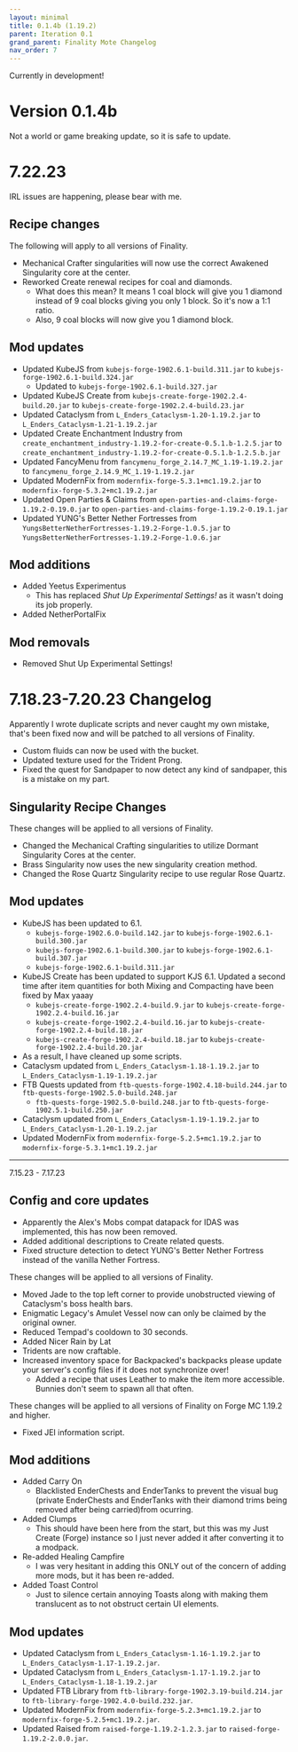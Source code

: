 ```yaml
---
layout: minimal
title: 0.1.4b (1.19.2)
parent: Iteration 0.1
grand_parent: Finality Mote Changelog
nav_order: 7
---
```


Currently in development!

# Version 0.1.4b

Not a world or game breaking update, so it is safe to update.

# 7.22.23
IRL issues are happening, please bear with me.

## Recipe changes
The following will apply to all versions of Finality.
- Mechanical Crafter singularities will now use the correct Awakened Singularity core at the center.
- Reworked Create renewal recipes for coal and diamonds.
  - What does this mean? It means 1 coal block will give you 1 diamond instead of 9 coal blocks giving you only 1 block. So it's now a 1:1 ratio.
  - Also, 9 coal blocks will now give you 1 diamond block.

## Mod updates 
- Updated KubeJS from `kubejs-forge-1902.6.1-build.311.jar` to `kubejs-forge-1902.6.1-build.324.jar`
  - Updated to `kubejs-forge-1902.6.1-build.327.jar`
- Updated KubeJS Create from `kubejs-create-forge-1902.2.4-build.20.jar` to `kubejs-create-forge-1902.2.4-build.23.jar`
- Updated Cataclysm from `L_Enders_Cataclysm-1.20-1.19.2.jar` to `L_Enders_Cataclysm-1.21-1.19.2.jar`
- Updated Create Enchantment Industry from `create_enchantment_industry-1.19.2-for-create-0.5.1.b-1.2.5.jar` to `create_enchantment_industry-1.19.2-for-create-0.5.1.b-1.2.5.b.jar`
- Updated FancyMenu from `fancymenu_forge_2.14.7_MC_1.19-1.19.2.jar` to `fancymenu_forge_2.14.9_MC_1.19-1.19.2.jar`
- Updated ModernFix from `modernfix-forge-5.3.1+mc1.19.2.jar` to `modernfix-forge-5.3.2+mc1.19.2.jar`
- Updated Open Parties & Claims from `open-parties-and-claims-forge-1.19.2-0.19.0.jar` to `open-parties-and-claims-forge-1.19.2-0.19.1.jar`
- Updated YUNG's Better Nether Fortresses from `YungsBetterNetherFortresses-1.19.2-Forge-1.0.5.jar` to `YungsBetterNetherFortresses-1.19.2-Forge-1.0.6.jar`

## Mod additions
- Added Yeetus Experimentus 
  - This has replaced *Shut Up Experimental Settings!* as it wasn't doing its job properly.
- Added NetherPortalFix

## Mod removals
- Removed Shut Up Experimental Settings!

# 7.18.23-7.20.23 Changelog

Apparently I wrote duplicate scripts and never caught my own mistake, that's been fixed now and will be patched to all versions of Finality.

- Custom fluids can now be used with the bucket.
- Updated texture used for the Trident Prong.
- Fixed the quest for Sandpaper to now detect any kind of sandpaper, this is a mistake on my part.

## Singularity Recipe Changes
These changes will be applied to all versions of Finality.
- Changed the Mechanical Crafting singularities to utilize Dormant Singularity Cores at the center.
- Brass Singularity now uses the new singularity creation method.
- Changed the Rose Quartz Singularity recipe to use regular Rose Quartz.

## Mod updates
- KubeJS has been updated to 6.1.
  - `kubejs-forge-1902.6.0-build.142.jar` to `kubejs-forge-1902.6.1-build.300.jar`
  - `kubejs-forge-1902.6.1-build.300.jar` to `kubejs-forge-1902.6.1-build.307.jar`
  - `kubejs-forge-1902.6.1-build.311.jar`
- KubeJS Create has been updated to support KJS 6.1. Updated a second time after item quantities for both Mixing and Compacting have been fixed by Max yaaay
  - `kubejs-create-forge-1902.2.4-build.9.jar` to `kubejs-create-forge-1902.2.4-build.16.jar`
  - `kubejs-create-forge-1902.2.4-build.16.jar` to `kubejs-create-forge-1902.2.4-build.18.jar`
  - `kubejs-create-forge-1902.2.4-build.18.jar` to `kubejs-create-forge-1902.2.4-build.20.jar`
- As a result, I have cleaned up some scripts.
- Cataclysm updated from `L_Enders_Cataclysm-1.18-1.19.2.jar` to `L_Enders_Cataclysm-1.19-1.19.2.jar`
- FTB Quests updated from `ftb-quests-forge-1902.4.18-build.244.jar` to `ftb-quests-forge-1902.5.0-build.248.jar`
  - `ftb-quests-forge-1902.5.0-build.248.jar` to `ftb-quests-forge-1902.5.1-build.250.jar`
- Cataclysm updated from `L_Enders_Cataclysm-1.19-1.19.2.jar` to `L_Enders_Cataclysm-1.20-1.19.2.jar`
- Updated ModernFix from `modernfix-forge-5.2.5+mc1.19.2.jar` to `modernfix-forge-5.3.1+mc1.19.2.jar`

--- 
7.15.23 - 7.17.23

## Config and core updates
- Apparently the Alex's Mobs compat datapack for IDAS was implemented, this has now been removed.
- Added additional descriptions to Create related quests.
- Fixed structure detection to detect YUNG's Better Nether Fortress instead of the vanilla Nether Fortress.

These changes will be applied to all versions of Finality.
- Moved Jade to the top left corner to provide unobstructed viewing of Cataclysm's boss health bars.
- Enigmatic Legacy's Amulet Vessel now can only be claimed by the original owner.
- Reduced Tempad's cooldown to 30 seconds.
- Added Nicer Rain by Lat
- Tridents are now craftable.
- Increased inventory space for Backpacked's backpacks please update your server's config files if it does not synchronize over!
  - Added a recipe that uses Leather to make the item more accessible. Bunnies don't seem to spawn all that often.

These changes will be applied to all versions of Finality on Forge MC 1.19.2 and higher.
- Fixed JEI information script.

## Mod additions
- Added Carry On
  - Blacklisted EnderChests and EnderTanks to prevent the visual bug (private EnderChests and EnderTanks with their diamond trims being removed after being carried)from ocurring.
- Added Clumps
  - This should have been here from the start, but this was my Just Create (Forge) instance so I just never added it after converting it to a modpack.
- Re-added Healing Campfire
  - I was very hesitant in adding this ONLY out of the concern of adding more mods, but it has been re-added.
- Added Toast Control 
  - Just to silence certain annoying Toasts along with making them translucent as to not obstruct certain UI elements.

## Mod updates
- Updated Cataclysm from `L_Enders_Cataclysm-1.16-1.19.2.jar` to `L_Enders_Cataclysm-1.17-1.19.2.jar`.
- Updated Cataclysm from `L_Enders_Cataclysm-1.17-1.19.2.jar` to `L_Enders_Cataclysm-1.18-1.19.2.jar`
- Updated FTB Library from `ftb-library-forge-1902.3.19-build.214.jar` to `ftb-library-forge-1902.4.0-build.232.jar`.
- Updated ModernFix from `modernfix-forge-5.2.3+mc1.19.2.jar` to `modernfix-forge-5.2.5+mc1.19.2.jar`.
- Updated Raised from `raised-forge-1.19.2-1.2.3.jar` to `raised-forge-1.19.2-2.0.0.jar`.